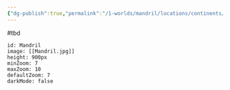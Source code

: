 ```yaml
---
{"dg-publish":true,"permalink":"/1-worlds/mandril/locations/continents/mandril/mandril/","dgPassFrontmatter":true}
---
```


#tbd

```leaflet
id: Mandril
image: [[Mandril.jpg]]
height: 900px
minZoom: 7
maxZoom: 10
defaultZoom: 7
darkMode: false
```